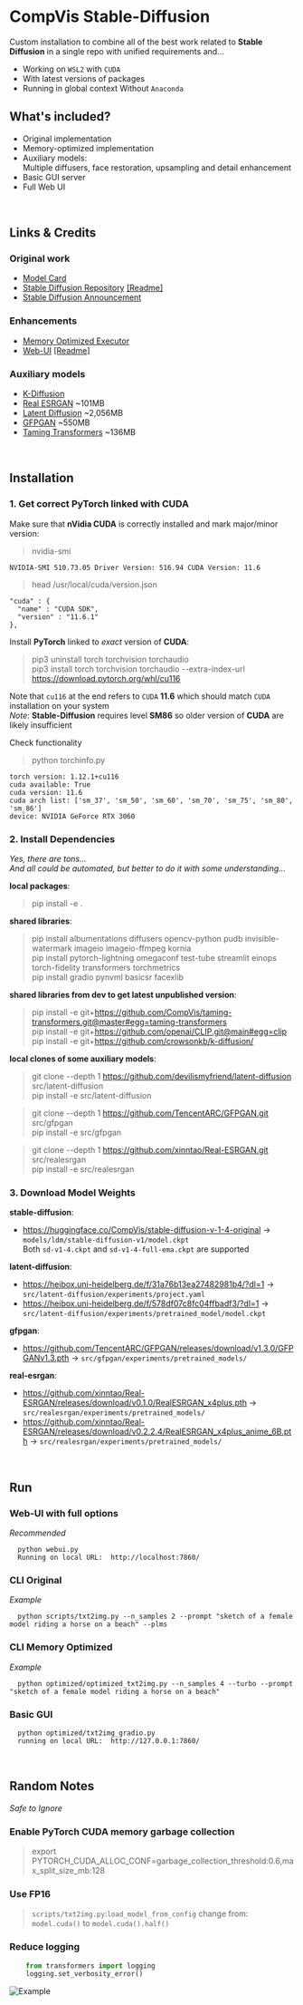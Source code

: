 # CompVis Stable-Diffusion

Custom installation to combine all of the best work related to **Stable Diffusion** in a single repo with unified requirements and...
- Working on `WSL2` with `CUDA`
- With latest versions of packages
- Running in global context Without `Anaconda`

## What's included?

- Original implementation  
- Memory-optimized implementation  
- Auxiliary models:  
  Multiple diffusers, face restoration, upsampling and detail enhancement  
- Basic GUI server  
- Full Web UI  

<br>

## Links & Credits

### Original work
- [Model Card](https://github.com/vladmandic/stable-diffusion/blob/main/MODEL-CARD.md)
- [Stable Diffusion Repository](https://github.com/CompVis/stable-diffusion) [[Readme]](https://github.com/vladmandic/stable-diffusion/blob/main/STABLE-DIFFUSION.md)
- [Stable Diffusion Announcement](https://stability.ai/blog/stable-diffusion-public-release)

### Enhancements
- [Memory Optimized Executor](https://github.com/basujindal/stable-diffusion)
- [Web-UI](https://github.com/hlky/stable-diffusion-webui) [[Readme]](https://github.com/vladmandic/stable-diffusion/blob/main/WEBUI.md)

### Auxiliary models
- [K-Diffusion](https://github.com/crowsonkb/k-diffusion)
- [Real ESRGAN](https://github.com/xinntao/Real-ESRGAN) ~101MB  
- [Latent Diffusion](https://github.com/devilismyfriend/latent-diffusion) ~2,056MB
- [GFPGAN](https://github.com/TencentARC/GFPGAN) ~550MB
- [Taming Transformers]() ~136MB

<br>

## Installation

### 1. Get correct PyTorch linked with CUDA

Make sure that **nVidia CUDA** is correctly installed and mark major/minor version:

> nvidia-smi  

    NVIDIA-SMI 510.73.05 Driver Version: 516.94 CUDA Version: 11.6

> head /usr/local/cuda/version.json  

    "cuda" : {
      "name" : "CUDA SDK",
      "version" : "11.6.1"
    },

Install **PyTorch** linked to *exact* version of **CUDA**:

> pip3 uninstall torch torchvision torchaudio  
> pip3 install torch torchvision torchaudio --extra-index-url https://download.pytorch.org/whl/cu116  

Note that `cu116` at the end refers to `CUDA` **11.6** which should match `CUDA` installation on your system  
*Note*: **Stable-Diffusion** requires level **SM86** so older version of **CUDA** are likely insufficient  

Check functionality  

> python torchinfo.py  

    torch version: 1.12.1+cu116
    cuda available: True
    cuda version: 11.6
    cuda arch list: ['sm_37', 'sm_50', 'sm_60', 'sm_70', 'sm_75', 'sm_80', 'sm_86']
    device: NVIDIA GeForce RTX 3060

### 2. Install Dependencies

*Yes, there are tons...*  
*And all could be automated, but better to do it with some understanding...*  

**local packages**:
> pip install -e .  

**shared libraries**:
> pip install albumentations diffusers opencv-python pudb invisible-watermark imageio imageio-ffmpeg kornia   
> pip install pytorch-lightning omegaconf test-tube streamlit einops torch-fidelity transformers torchmetrics  
> pip install gradio pynvml basicsr facexlib  

**shared libraries from dev to get latest unpublished version**:
> pip install -e git+https://github.com/CompVis/taming-transformers.git@master#egg=taming-transformers  
> pip install -e git+https://github.com/openai/CLIP.git@main#egg=clip  
> pip install -e git+https://github.com/crowsonkb/k-diffusion/  

**local clones of some auxiliary models**:
> git clone --depth 1 https://github.com/devilismyfriend/latent-diffusion src/latent-diffusion  
> pip install -e src/latent-diffusion  

> git clone --depth 1 https://github.com/TencentARC/GFPGAN.git src/gfpgan  
> pip install -e src/gfpgan  

> git clone --depth 1 https://github.com/xinntao/Real-ESRGAN.git src/realesrgan  
> pip install -e src/realesrgan  

### 3. Download Model Weights

**stable-diffusion**:
- <https://huggingface.co/CompVis/stable-diffusion-v-1-4-original> -> `models/ldm/stable-diffusion-v1/model.ckpt`  
  Both `sd-v1-4.ckpt` and `sd-v1-4-full-ema.ckpt` are supported

**latent-diffusion**:
- <https://heibox.uni-heidelberg.de/f/31a76b13ea27482981b4/?dl=1> -> `src/latent-diffusion/experiments/project.yaml`
- <https://heibox.uni-heidelberg.de/f/578df07c8fc04ffbadf3/?dl=1> -> `src/latent-diffusion/experiments/pretrained_model/model.ckpt`

**gfpgan**:
- <https://github.com/TencentARC/GFPGAN/releases/download/v1.3.0/GFPGANv1.3.pth> -> `src/gfpgan/experiments/pretrained_models/`

**real-esrgan**:
- <https://github.com/xinntao/Real-ESRGAN/releases/download/v0.1.0/RealESRGAN_x4plus.pth> -> `src/realesrgan/experiments/pretrained_models/`
- <https://github.com/xinntao/Real-ESRGAN/releases/download/v0.2.2.4/RealESRGAN_x4plus_anime_6B.pth> -> `src/realesrgan/experiments/pretrained_models/`

<br>

## Run

### Web-UI with full options  
*Recommended*

      python webui.py
      Running on local URL:  http://localhost:7860/
### CLI Original
*Example*

      python scripts/txt2img.py --n_samples 2 --prompt "sketch of a female model riding a horse on a beach" --plms

### CLI Memory Optimized
*Example*

      python optimized/optimized_txt2img.py --n_samples 4 --turbo --prompt "sketch of a female model riding a horse on a beach"

### Basic GUI

      python optimized/txt2img_gradio.py  
      running on local URL:  http://127.0.0.1:7860/

<br>

## Random Notes

*Safe to Ignore*

### Enable PyTorch CUDA memory garbage collection

> export PYTORCH_CUDA_ALLOC_CONF=garbage_collection_threshold:0.6,max_split_size_mb:128

### Use FP16

> `scripts/txt2img.py`:`load_model_from_config` change from: `model.cuda()` to `model.cuda().half()`

### Reduce logging

```python
    from transformers import logging
    logging.set_verbosity_error()
```

![Example](https://github.com/vladmandic/stable-diffusion/raw/main/example.png)
